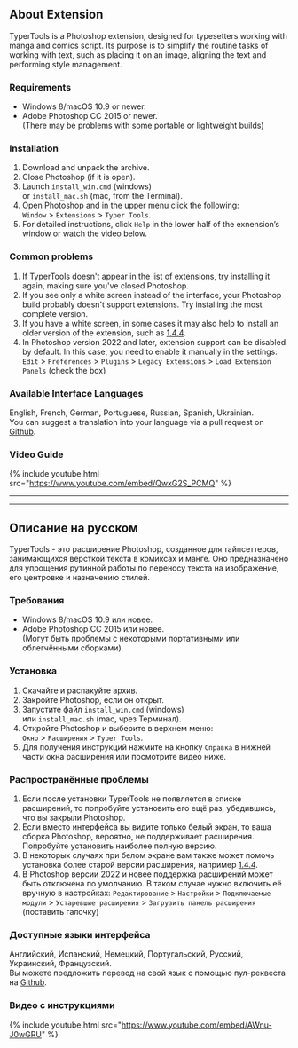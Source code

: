 ## About Extension

TyperTools is a Photoshop extension, designed for typesetters working with manga and comics script. Its purpose is to simplify the routine tasks of working with text, such as placing it on an image, aligning the text and performing style management.

### Requirements

* Windows 8/macOS 10.9 or newer.
* Adobe Photoshop CC 2015 or newer.  
(There may be problems with some portable or lightweight builds)

### Installation

1. Download and unpack the archive.
2. Close Photoshop (if it is open).
3. Launch ``install_win.cmd`` (windows)  
or ``install_mac.sh`` (mac, from the Terminal).
4. Open Photoshop and in the upper menu click the following:  
``Window`` > ``Extensions`` > ``Typer Tools``.
5. For detailed instructions, click ``Help`` in the lower half of the exnension’s window or watch the video below.

### Common problems

1. If TyperTools doesn't appear in the list of extensions, try installing it again, making sure you've closed Photoshop.
2. If you see only a white screen instead of the interface, your Photoshop build probably doesn't support extensions. Try installing the most complete version.
3. If you have a white screen, in some cases it may also help to install an older version of the extension, such as [1.4.4](https://swirt.github.io/typertools/builds/typertools-1.4.4.zip).
4. In Photoshop version 2022 and later, extension support can be disabled by default. In this case, you need to enable it manually in the settings:
``Edit`` > ``Preferences`` > ``Plugins`` > ``Legacy Extensions`` > ``Load Extension Panels`` (check the box)

### Available Interface Languages

English, French, German, Portuguese, Russian, Spanish, Ukrainian.  
You can suggest a translation into your language via a pull request on [Github](https://github.com/Swirt/typertools-src).

### Video Guide

{% include youtube.html src="https://www.youtube.com/embed/QwxG2S_PCMQ" %}


---
---

## Описание на русском

TyperTools - это расширение Photoshop, созданное для тайпсеттеров, занимающихся вёрсткой текста в комиксах и манге. Оно предназначено для упрощения рутинной работы по переносу текста на изображение, его центровке и назначению стилей.

### Требования

* Windows 8/macOS 10.9 или новее.
* Adobe Photoshop CC 2015 или новее.  
(Могут быть проблемы с некоторыми портативными или облегчёнными сборками)

### Установка

1. Скачайте и распакуйте архив.
2. Закройте Photoshop, если он открыт.
3. Запустите файл ``install_win.cmd`` (windows)  
или ``install_mac.sh`` (mac, чрез Терминал).
4. Откройте Photoshop и выберите в верхнем меню:  
``Окно`` > ``Расширения`` > ``Typer Tools``.
5. Для получения инструкций нажмите на кнопку ``Справка`` в нижней части окна расширения или посмотрите видео ниже.

### Распространённые проблемы

1. Если после установки TyperTools не появляется в списке расширений, то попробуйте установить его ещё раз, убедившись, что вы закрыли Photoshop.
2. Если вместо интерфейса вы видите только белый экран, то ваша сборка Photoshop, вероятно, не поддерживает расширения. Попробуйте установить наиболее полную версию.
3. В некоторых случаях при белом экране вам также может помочь установка более старой версии расширения, например [1.4.4](https://swirt.github.io/typertools/builds/typertools-1.4.4.zip).
4. В Photoshop версии 2022 и новее поддержка расширений может быть отключена по умолчанию. В таком случае нужно включить её вручную в настройках:
``Редактирование`` > ``Настройки`` > ``Подключаемые модули`` > ``Устаревшие расширения`` > ``Загрузить панель расширения`` (поставить галочку)

### Доступные языки интерфейса

Английский, Испанский, Немецкий, Португальский, Русский, Украинский, Французский.  
Вы можете предложить перевод на свой язык с помощью пул-реквеста на [Github](https://github.com/Swirt/typertools-src).

### Видео с инструкциями

{% include youtube.html src="https://www.youtube.com/embed/AWnu-J0wGRU" %}
